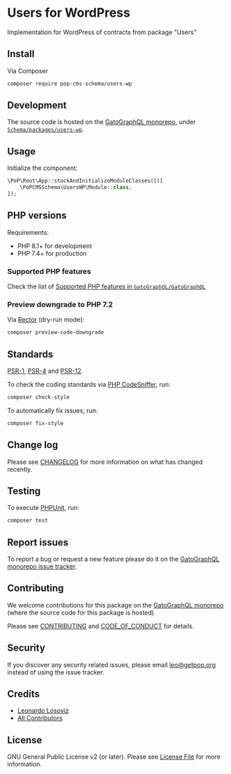 # Users for WordPress

<!--
[![Build Status][ico-travis]][link-travis]
[![Quality Score][ico-code-quality]][link-code-quality]
[![Software License][ico-license]](LICENSE.md)
[![Latest Version on Packagist][ico-version]][link-packagist]
[![Coverage Status][ico-scrutinizer]][link-scrutinizer]
[![Total Downloads][ico-downloads]][link-downloads]
-->

Implementation for WordPress of contracts from package "Users"

## Install

Via Composer

``` bash
composer require pop-cms-schema/users-wp
```

## Development

The source code is hosted on the [GatoGraphQL monorepo](https://github.com/GatoGraphQL/GatoGraphQL), under [`Schema/packages/users-wp`](https://github.com/GatoGraphQL/GatoGraphQL/tree/master/layers/Schema/packages/users-wp).

## Usage

Initialize the component:

``` php
\PoP\Root\App::stockAndInitializeModuleClasses([([
    \PoPCMSSchema\UsersWP\Module::class,
]);
```

## PHP versions

Requirements:

- PHP 8.1+ for development
- PHP 7.4+ for production

### Supported PHP features

Check the list of [Supported PHP features in `GatoGraphQL/GatoGraphQL`](https://github.com/GatoGraphQL/GatoGraphQL/blob/master/docs/supported-php-features.md)

### Preview downgrade to PHP 7.2

Via [Rector](https://github.com/rectorphp/rector) (dry-run mode):

```bash
composer preview-code-downgrade
```

## Standards

[PSR-1](https://www.php-fig.org/psr/psr-1), [PSR-4](https://www.php-fig.org/psr/psr-4) and [PSR-12](https://www.php-fig.org/psr/psr-12).

To check the coding standards via [PHP CodeSniffer](https://github.com/squizlabs/PHP_CodeSniffer), run:

``` bash
composer check-style
```

To automatically fix issues, run:

``` bash
composer fix-style
```

## Change log

Please see [CHANGELOG](CHANGELOG.md) for more information on what has changed recently.

## Testing

To execute [PHPUnit](https://phpunit.de/), run:

``` bash
composer test
```

## Report issues

To report a bug or request a new feature please do it on the [GatoGraphQL monorepo issue tracker](https://github.com/GatoGraphQL/GatoGraphQL/issues).

## Contributing

We welcome contributions for this package on the [GatoGraphQL monorepo](https://github.com/GatoGraphQL/GatoGraphQL) (where the source code for this package is hosted).

Please see [CONTRIBUTING](CONTRIBUTING.md) and [CODE_OF_CONDUCT](CODE_OF_CONDUCT.md) for details.

## Security

If you discover any security related issues, please email leo@getpop.org instead of using the issue tracker.

## Credits

- [Leonardo Losoviz][link-author]
- [All Contributors][link-contributors]

## License

GNU General Public License v2 (or later). Please see [License File](LICENSE.md) for more information.

[ico-version]: https://img.shields.io/packagist/v/pop-cms-schema/users-wp.svg?style=flat-square
[ico-license]: https://img.shields.io/badge/license-GPLv2-brightgreen.svg?style=flat-square
[ico-travis]: https://img.shields.io/travis/pop-cms-schema/users-wp/master.svg?style=flat-square
[ico-scrutinizer]: https://img.shields.io/scrutinizer/coverage/g/pop-cms-schema/users-wp.svg?style=flat-square
[ico-code-quality]: https://img.shields.io/scrutinizer/g/pop-cms-schema/users-wp.svg?style=flat-square
[ico-downloads]: https://img.shields.io/packagist/dt/pop-cms-schema/users-wp.svg?style=flat-square

[link-packagist]: https://packagist.org/packages/pop-cms-schema/users-wp
[link-travis]: https://travis-ci.org/pop-cms-schema/users-wp
[link-scrutinizer]: https://scrutinizer-ci.com/g/pop-cms-schema/users-wp/code-structure
[link-code-quality]: https://scrutinizer-ci.com/g/pop-cms-schema/users-wp
[link-downloads]: https://packagist.org/packages/pop-cms-schema/users-wp
[link-author]: https://github.com/leoloso
[link-contributors]: ../../../../../../contributors
